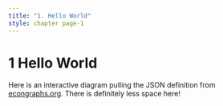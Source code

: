 ```yaml
---
title: "1. Hello World"
style: chapter page-1
---
```


# **1** Hello World

Here is an interactive diagram pulling the JSON definition from [econgraphs.org](https://www.econgraphs.org/graphs/concepts/elasticity/calculating_elasticity/midpoint). There is definitely less space here!

<div id="diagram" class="kg-container" src="https://www.econgraphs.org/content/graphs/concepts/elasticity/calculating_elasticity/midpoint.json" style="width: 100%; margin-top: 2em; margin-bottom: 2em;"></div>
